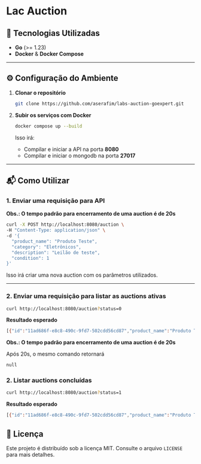 # Lac Auction

## 🚀 Tecnologias Utilizadas

- **Go** (>= 1.23)
- **Docker** & **Docker Compose**

---

## ⚙️ Configuração do Ambiente

1. **Clonar o repositório**
   ```bash
   git clone https://github.com/aserafim/labs-auction-goexpert.git

2. **Subir os serviços com Docker**

   ```bash
   docker compose up --build
   ```

   Isso irá:

   * Compilar e iniciar a API na porta **8080**
   * Compilar e iniciar o mongodb na porta **27017**

---

## 📬 Como Utilizar

### 1. Enviar uma requisição para API

**Obs.: O tempo padrão para encerramento de uma auction é de 20s**

```bash
curl -X POST http://localhost:8080/auction \
-H "Content-Type: application/json" \
-d '{
  "product_name": "Produto Teste",
  "category": "Eletrônicos",
  "description": "Leilão de teste",
  "condition": 1
}'
```
Isso irá criar uma nova auction com os parâmetros utilizados.

---

### 2. Enviar uma requisição para listar as auctions ativas

```bash
curl http://localhost:8080/auction?status=0
```


**Resultado esperado**

```bash
[{"id":"11ad686f-e8c8-490c-9fd7-502cdd56cd87","product_name":"Produto Teste","category":"Eletrônicos","description":"Leilão de teste","condition":1,"status":0,"timestamp":"2025-08-15T00:58:25Z"}]
```

**Obs.: O tempo padrão para encerramento de uma auction é de 20s**

Após 20s, o mesmo comando retornará
```bash
null
```

### 2. Listar auctions concluídas

```bash
curl http://localhost:8080/auction?status=1
```

**Resultado esperado**

```bash
[{"id":"11ad686f-e8c8-490c-9fd7-502cdd56cd87","product_name":"Produto Teste","category":"Eletrônicos","description":"Leilão de teste","condition":1,"status":1,"timestamp":"2025-08-15T00:58:25Z"}]
```


## 📄 Licença

Este projeto é distribuído sob a licença MIT. Consulte o arquivo `LICENSE` para mais detalhes.

```

